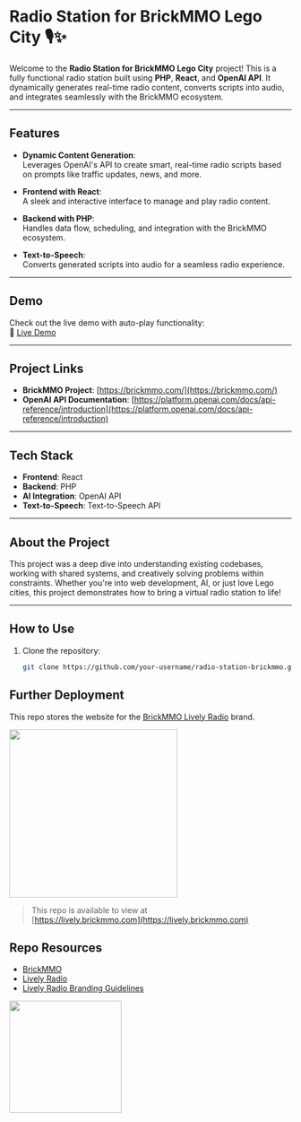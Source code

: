 # Radio Station for BrickMMO Lego City 🎙️✨

Welcome to the **Radio Station for BrickMMO Lego City** project! This is a fully functional radio station built using **PHP**, **React**, and **OpenAI API**. It dynamically generates real-time radio content, converts scripts into audio, and integrates seamlessly with the BrickMMO ecosystem.

---

## Features

- **Dynamic Content Generation**:  
  Leverages OpenAI's API to create smart, real-time radio scripts based on prompts like traffic updates, news, and more.

- **Frontend with React**:  
  A sleek and interactive interface to manage and play radio content.

- **Backend with PHP**:  
  Handles data flow, scheduling, and integration with the BrickMMO ecosystem.

- **Text-to-Speech**:  
  Converts generated scripts into audio for a seamless radio experience.

---

## Demo

Check out the live demo with auto-play functionality:  
🔗 [Live Demo](https://live-radio-qa7plhw7e-floras-projects-0cf04884.vercel.app/)

---

## Project Links

- **BrickMMO Project**: [https://brickmmo.com/](https://brickmmo.com/)  
- **OpenAI API Documentation**: [https://platform.openai.com/docs/api-reference/introduction](https://platform.openai.com/docs/api-reference/introduction)

---

## Tech Stack

- **Frontend**: React  
- **Backend**: PHP  
- **AI Integration**: OpenAI API  
- **Text-to-Speech**: Text-to-Speech API  

---

## About the Project

This project was a deep dive into understanding existing codebases, working with shared systems, and creatively solving problems within constraints. Whether you're into web development, AI, or just love Lego cities, this project demonstrates how to bring a virtual radio station to life!

---

## How to Use

1. Clone the repository:
   ```bash
   git clone https://github.com/your-username/radio-station-brickmmo.git

   
## Further Deployment
This repo stores the website for the [BrickMMO Lively Radio](https://lively.brickmmo.com/) brand. 

<img src="https://branding.brickmmo.com/lively/jpg/Lively_Radio_Station_Logo.jpg" width="300">

> This repo is available to view at  
> [https://lively.brickmmo.com](https://lively.brickmmo.com)


## Repo Resources

* [BrickMMO](https://www.brickmmo.com/)
* [Lively Radio](https://lively.brickmmo.com/)
* [Lively Radio Branding Guidelines](https://branding.brickmmo.com/lively)

<a href="https://brickmmo.com">
<img src="https://cdn.brickmmo.com/images@1.0.0/brickmmo-logo-coloured-horizontal.png" width="200">
</a>


